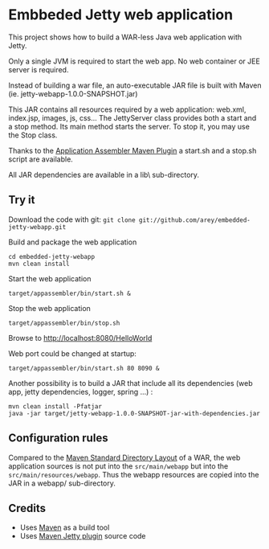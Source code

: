 # Embbeded Jetty web application #

This project shows how to build a WAR-less Java web application with Jetty.

Only a single JVM is required to start the web app. No web container or JEE server is required.

Instead of building a war file, an auto-executable JAR file is built with Maven (ie. jetty-webapp-1.0.0-SNAPSHOT.jar)

This JAR contains all resources required by a web application: web.xml, index.jsp, images, js, css...
The JettyServer class provides both a start and a stop method. Its main method starts the server. To stop it, you may use the Stop class.

Thanks to the [Application Assembler Maven Plugin](http://mojo.codehaus.org/appassembler/appassembler-maven-plugin/) a start.sh and a stop.sh script are available.

All JAR dependencies are available in a lib\ sub-directory.


## Try it ##

Download the code with git:
```git clone git://github.com/arey/embedded-jetty-webapp.git```

Build and package the web application

```
cd embedded-jetty-webapp
mvn clean install
```

Start the web application

```
target/appassembler/bin/start.sh &
```

Stop the web application

```
target/appassembler/bin/stop.sh
```

Browse to [http://localhost:8080/HelloWorld](http://localhost:8080/HelloWorld)

Web port could be changed at startup:

```
target/appassembler/bin/start.sh 80 8090 &
```

Another possibility is to build a JAR that include all its dependencies (web app, jetty dependencies, logger, spring ...) :
```
mvn clean install -Pfatjar
java -jar target/jetty-webapp-1.0.0-SNAPSHOT-jar-with-dependencies.jar
```

## Configuration rules ##

Compared to the [Maven Standard Directory Layout](https://maven.apache.org/guides/introduction/introduction-to-the-standard-directory-layout.html)
of a WAR, the web application sources is not put into the ```src/main/webapp``` but into the ```src/main/resources/webapp```.
Thus the webapp resources are copied into the JAR in a webapp/ sub-directory.

## Credits ##

* Uses [Maven](http://maven.apache.org/) as a build tool
* Uses [Maven Jetty plugin](https://github.com/eclipse/jetty.project) source code
